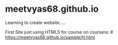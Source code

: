 # meetvyas68.github.io
Learning to create website.....

First Site just using HTML5 for course on coursera: # https://meetvyas68.github.io/sample/H.html
